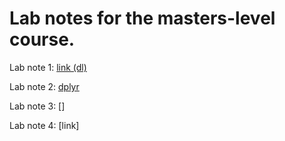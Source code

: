 # Lab notes for the masters-level course.

Lab note 1: [link (dl)](https://rawcdn.githack.com/CMLennon/EC524-lab/43c6e643a7ffa7c8c08f2f413aa92ff1a84193ed/002-resampling/cv-sim.R)

Lab note 2: [dplyr](https://rawcdn.githack.com/CMLennon/EC524-lab/56d5919fe01ce863f589920723fd276c9c0e6ba7/003-DPLYR-part-2-electric-boogaloo/001-slides.html)

Lab note 3: []

Lab note 4: [link]

